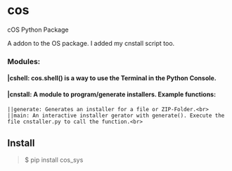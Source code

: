 # cos
cOS Python Package

A addon to the OS package. I added my cnstall script too.<br>
### Modules:<br>
####  |cshell: cos.shell() is a way to use the Terminal in the Python Console.<br>
####  |cnstall: A module to program/generate installers. Example functions:<br>
    ||generate: Generates an installer for a file or ZIP-Folder.<br>
    ||main: An interactive installer gerator with generate(). Execute the file cnstaller.py to call the function.<br>
## Install

> $ pip install cos_sys
